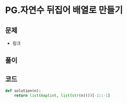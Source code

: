 # PG.자연수 뒤집어 배열로 만들기

## 문제

- 링크

[](https://school.programmers.co.kr/learn/courses/30/lessons/12932)

## 풀이

## 코드

```python
def solution(n):
    return list(map(int, list(str(n))))[-1::-1]
    
```